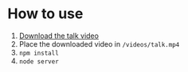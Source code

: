 # How to use

1. [Download the talk video](https://drive.google.com/open?id=0B7pW_5VZCrsVc2Y3b0I0Y19oVzg)
2. Place the downloaded video in `/videos/talk.mp4`
3. `npm install`
4. `node server`

